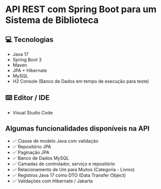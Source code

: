 # API REST com Spring Boot para um Sistema de Biblioteca

## 💻 Tecnologias
- Java 17
- Spring Boot 3
- Maven
- JPA + Hibernate
- MySQL
- H2 Console (Banco de Dados em tempo de execução para teste)

## ⌨️ Editor / IDE
- Visual Studio Code

## Algumas funcionalidades disponíveis na API
- ✅ Classe de modelo Java com validação
- ✅ Repositório JPA
- ✅ Paginação JPA
- ✅ Banco de Dados MySQL
- ✅ Camadas de controlador, serviço e repositório
- ✅ Relacionamento de Um para Muitos (Categoria - Livros)
- ✅ Registros Java 17 como DTO (Data Transfer Object)
- ✅ Validações com Hibernate / Jakarta
